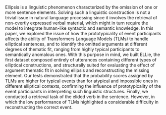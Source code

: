 Ellipsis is a linguistic phenomenon characterized by the omission of one or more sentence elements. Solving such a linguistic construction is not a trivial issue in natural language processing since it involves the retrieval of non-overtly expressed verbal material, which might in turn require the model to integrate human-like syntactic and semantic knowledge. In this paper, we explored the issue of how the prototypicality of event participants affects the ability of Transformers Language Models (TLMs) to handle elliptical sentences, and to identify the omitted arguments at different degrees of thematic fit, ranging from highly typical participants to semantically anomalous ones. With this purpose in mind, we built ELLie, the first dataset composed entirely of utterances containing different types of elliptical constructions, and structurally suited for evaluating the effect of argument thematic fit in solving ellipsis and reconstructing the missing element. Our tests demonstrated that the probability scores assigned by TLMs are higher for typical events than for atypical and impossible ones in different elliptical contexts, confirming the influence of prototypicality of the event participants in interpreting such linguistic structures. Finally, we conducted a retrieval task of the elided verb in the sentence. However, in which the low performance of TLMs highlighted a considerable difficulty in reconstructing the correct event.
